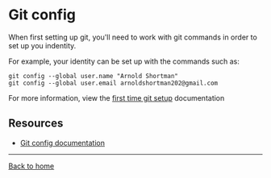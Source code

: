 # Git config

When first setting up git, you'll need to work with git commands in order to set up you indentity.

For example, your identity can be set up with the commands such as:

```
git config --global user.name "Arnold Shortman"
git config --global user.email arnoldshortman202@gmail.com
```

For more information, view the [first time git setup](https://git-scm.com/book/en/v2/Getting-Started-First-Time-Git-Setup) documentation

## Resources

- [Git config documentation](https://git-scm.com/docs/git-config)

---

[Back to home](../README.md)
